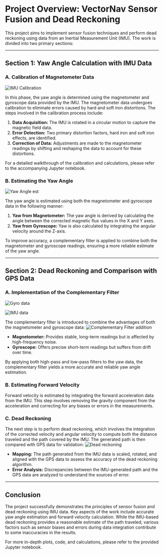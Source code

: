 # Project Overview: VectorNav Sensor Fusion and Dead Reckoning

This project aims to implement sensor fusion techniques and perform dead reckoning using data from an Inertial Measurement Unit (IMU). The work is divided into two primary sections:

---

## Section 1: Yaw Angle Calculation with IMU Data

### A. Calibration of Magnetometer Data
![IMU Calibration](img/img-1.png)

In this phase, the yaw angle is determined using the magnetometer and gyroscope data provided by the IMU. The magnetometer data undergoes calibration to eliminate errors caused by hard and soft iron distortions. The steps involved in the calibration process include:

1. **Data Acquisition:** The IMU is rotated in a circular motion to capture the magnetic field data.
2. **Error Detection:** Two primary distortion factors, hard iron and soft iron effects, are identified.
3. **Correction of Data:** Adjustments are made to the magnetometer readings by shifting and reshaping the data to account for these distortions.

For a detailed walkthrough of the calibration and calculations, please refer to the accompanying Jupyter notebook.

### B. Estimating the Yaw Angle
![Yaw Angle est](img/img-2.png)

The yaw angle is estimated using both the magnetometer and gyroscope data in the following manner:

1. **Yaw from Magnetometer:** The yaw angle is derived by calculating the angle between the corrected magnetic flux values in the X and Y axes.
2. **Yaw from Gyroscope:** Yaw is also calculated by integrating the angular velocity around the Z-axis.

To improve accuracy, a complementary filter is applied to combine both the magnetometer and gyroscope readings, ensuring a more reliable estimate of the yaw angle.

---

## Section 2: Dead Reckoning and Comparison with GPS Data

### A. Implementation of the Complementary Filter
![Gyro data](img/img-3.png)

![IMU data](img/img-4.png)

The complementary filter is introduced to combine the advantages of both the magnetometer and gyroscope data:
![Complementary Filter addition](img/img-5.png)

- **Magnetometer:** Provides stable, long-term readings but is affected by high-frequency noise.
- **Gyroscope:** Offers precise short-term readings but suffers from drift over time.

By applying both high-pass and low-pass filters to the yaw data, the complementary filter yields a more accurate and reliable yaw angle estimation.

### B. Estimating Forward Velocity

Forward velocity is estimated by integrating the forward acceleration data from the IMU. This step involves removing the gravity component from the acceleration and correcting for any biases or errors in the measurements.

### C. Dead Reckoning

The next step is to perform dead reckoning, which involves the integration of the corrected velocity and angular velocity to compute both the distance traveled and the path covered by the IMU. The generated path is then compared with GPS data for validation:
![Dead reckoning](img/img-6.png)

- **Mapping:** The path generated from the IMU data is scaled, rotated, and aligned with the GPS data to assess the accuracy of the dead reckoning algorithm.
- **Error Analysis:** Discrepancies between the IMU-generated path and the GPS data are analyzed to understand the sources of error.

---

## Conclusion

The project successfully demonstrates the principles of sensor fusion and dead reckoning using IMU data. Key aspects of the work include accurate yaw angle estimation and forward velocity calculation. While the IMU-based dead reckoning provides a reasonable estimate of the path traveled, various factors such as sensor biases and errors during data integration contribute to some inaccuracies in the results.

For more in-depth plots, code, and calculations, please refer to the provided Jupyter notebook.
